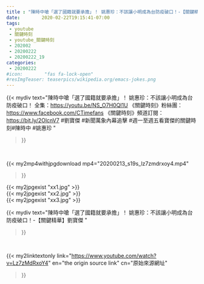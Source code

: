 ```yaml
---
title : "陳時中嗆「選了國籍就要承擔」！ 姚惠珍：不該讓小明成為台防疫破口！-【關鍵精華】劉寶傑 "
date:        2020-02-22T19:15:41-07:00
tags:
 - youtube
 - 關鍵時刻
 - youtube_關鍵時刻
 - 202002
 - 20200222
 - 20200222_19
categories:
 - 20200222
#icon:        "fas fa-lock-open"
#resImgTeaser: teaserpics/wikipedia.org/emacs-jokes.png
---
```


{{< mydiv text="陳時中嗆「選了國籍就要承擔」！ 姚惠珍：不該讓小明成為台防疫破口！ 全集：https://youtu.be/NS_O7H0QI1U  《關鍵時刻》粉絲團：https://www.facebook.com/CTimefans 《關鍵時刻》頻道訂閱：https://bit.ly/2OlcnV7  #劉寶傑 #新聞萬象內幕追擊 #週一至週五看寶傑的關鍵時刻#陳時中 #姚惠珍 "
>}}
<br>


{{< my2mp4withjpgdownload mp4="20200213_s19s_lz7zmdrxoy4.mp4"
>}}

{{< my2jpgexist "xx1.jpg" >}}<br>
{{< my2jpgexist "xx2.jpg" >}}<br>
{{< my2jpgexist "xx3.jpg" >}}<br>



{{< mydiv text="陳時中嗆「選了國籍就要承擔」！ 姚惠珍：不該讓小明成為台防疫破口！-【關鍵精華】劉寶傑 "
>}}
<br>

{{< my2linktextonly link="https://www.youtube.com/watch?v=Lz7zMdRxoY4"
en="the origin source link" cn="原始來源網址"
>}}


<br>

